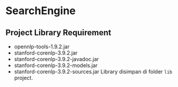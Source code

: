 # SearchEngine
## Project Library Requirement
* opennlp-tools-1.9.2.jar
* stanford-corenlp-3.9.2.jar
* stanford-corenlp-3.9.2-javadoc.jar
* stanford-corenlp-3.9.2-models.jar
* stanford-corenlp-3.9.2-sources.jar
Library disimpan di folder `lib` project.